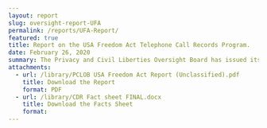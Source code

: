 ```yaml
---
layout: report
slug: oversight-report-UFA
permalink: /reports/UFA-Report/
featured: true
title: Report on the USA Freedom Act Telephone Call Records Program.
date: February 26, 2020
summary: The Privacy and Civil Liberties Oversight Board has issued its oversight report on the government’s operation of the call detail records (CDR) program under the USA Freedom Act.   
attachments:
  - url: /library/PCLOB USA Freedom Act Report (Unclassified).pdf
    title: Download the Report
    format: PDF
  - url: /library/CDR Fact sheet FINAL.docx
    title: Download the Facts Sheet
    format:
---
```

